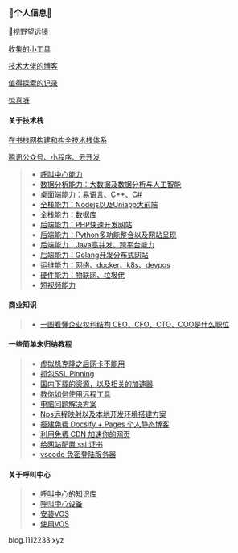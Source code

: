 ### 👋个人信息👋

[🔭视野望远镜](Note/index/index.md)

[收集的小工具](Note/index/tools.md)

[技术大佬的博客](Note/index/jie-shao.md)

[值得探索的记录](Note/index/explorer.md)

[惊喜呀](Note/index/Surprise.md)



#### 关于技术栈

[在书栈网构建和构全技术栈体系](https://www.bookstack.cn/)

[腾讯公众号、小程序、云开发](Note/TechN/Tencent.md)

> * [呼叫中心能力](Note/TechN/CallCenter.md)
>* [数据分析能力：大数据及数据分析与人工智能](Note/TechN/BigData.md)
> * [桌面端能力：易语言、C++、C#](Note/TechN/Epl.md)
>* [全栈能力：Nodejs以及Uniapp大前端](Note/TechN/Nodejs.md)
> * [全栈能力：数据库](Note/TechN/Databases.md)
>* [后端能力：PHP快速开发网站](Note/TechN/php.md)
> * [后端能力：Python多功能整合以及网站呈现](Note/TechN/python.md)
>* [后端能力：Java高并发、跨平台能力](Note/TechN/Java.md)
> * [后端能力：Golang开发分布式网站](Note/TechN/Golang.md)
>* [运维能力：网络、docker、k8s、devpos](Note/TechN/network.md)
> * [硬件能力：物联网、垃圾佬](Note/TechN/Hardware.md)
>* [短视频能力](Note/TechN/Video.md)
> 
>



#### 商业知识
> * [一图看懂企业权利结构 CEO、CFO、CTO、COO是什么职位](Note/tx_company/compay_jiagou.md)





#### 一些简单未归纳教程

> * [虚拟机克隆之后网卡不能用](Note/Doc/VMware_Network.md)
> * [抓包SSL Pinning](Note/Doc/ssl_Pinning.md)
> * [国内下载的资源，以及相关的加速器](Note/Doc/download.md)
> * [教你如何使用远程工具](Note/Doc/yuan-cheng.md)
> * [电脑问题解决方案](Note/Service/s1.md)
> * [Nps远程映射以及本地开发环境搭建方案](Note/Service/nps.md)
> * [搭建免费 Docsify + Pages 个人静态博客](new-blog/README.md)
> * [利用免费 CDN 加速你的网页](speedup-web/speedup-web.md)
> * [给网站配置 ssl 证书](ssl-ngnix/README.md)
> * [vscode 免密登陆服务器](vscode-ssh/vscode-ssh.md)

#### 关于呼叫中心

> * [呼叫中心的知识库](Note/callcenter/knowledge.md)
> * [呼叫中心设备](Note/callcenter/ipgateway.md)
> * [安装VOS](Note/callcenter/vos_install.md)
> * [使用VOS](Note/callcenter/vos_use.md)













blog.1112233.xyz
